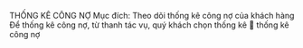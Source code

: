 THỐNG KÊ CÔNG NỢ
Mục đích: Theo dõi thống kê công nợ của khách hàng
Để thống kê công nợ, từ thanh tác vụ, quý khách chọn thống kê  thống kê công nợ

